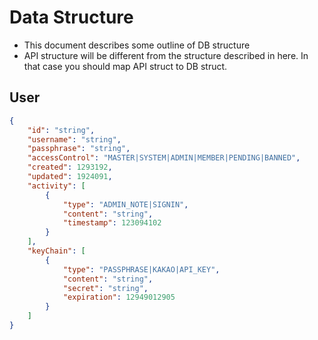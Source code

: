 # Data Structure
- This document describes some outline of DB structure
- API structure will be different from the structure described in here. In that case you should map API struct to DB struct.


## User
```json
{
    "id": "string",
    "username": "string",
    "passphrase": "string",
    "accessControl": "MASTER|SYSTEM|ADMIN|MEMBER|PENDING|BANNED",
    "created": 1293192,
    "updated": 1924091,
    "activity": [
        {
            "type": "ADMIN_NOTE|SIGNIN",
            "content": "string",
            "timestamp": 123094102
        }
    ],
    "keyChain": [
        {
            "type": "PASSPHRASE|KAKAO|API_KEY",
            "content": "string",
            "secret": "string",
            "expiration": 12949012905
        }
    ]
}
```
